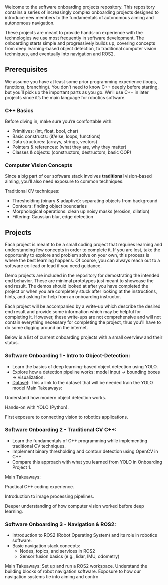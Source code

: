 Welcome to the software onboarding projects repository. This repository contains a series of increasingly complex onboarding projects designed to introduce new members to the fundamentals of autonomous aiming and autonomous navigation.

These projects are meant to provide hands-on experience with the technologies we use most frequently in software development. The onboarding starts simple and progressively builds up, covering concepts from deep learning-based object detection, to traditional computer vision techniques, and eventually into navigation and ROS2.


## Prerequisites

We assume you have at least some prior programming experience (loops, functions, branching). You don’t need to know C++ deeply before starting, but you’ll pick up the important parts as you go. We’ll use C++ in later projects since it’s the main language for robotics software.

### C++ Basics

Before diving in, make sure you’re comfortable with:

- Primitives: (int, float, bool, char)
- Basic constructs: (if/else, loops, functions)
- Data structures: (arrays, strings, vectors)
- Pointers & references: (what they are, why they matter)
- Classes & objects: (constructors, destructors, basic OOP)

### Computer Vision Concepts

Since a big part of our software stack involves **traditional** vision-based aiming, you’ll also need exposure to common techniques.

Traditional CV techniques:
- Thresholding (binary & adaptive): separating objects from background
- Contours: finding object boundaries
- Morphological operations: clean up noisy masks (erosion, dilation)
- Filtering: Gaussian blur, edge detection


## Projects
Each project is meant to be a small coding project that requires learning and understanding few concepts in order to complete it. If you are lost, take the opportunity to explore and problem solve on your own, this process is where the best learning happens. Of course, you can always reach out to a software co-lead or lead if you need guidance.

Demo projects are included in the repository for demostrating the intended end behavior. These are minimal prototypes just meant to showcase the end result. The demos should looked at after you have completed the project or when you are completely stuck after looking at the instructions, hints, and asking for help from an onboarding instructor.

Each project will be accompanied by a write-up which describe the desired end result and provide some information which may be helpful for completing it. However, these write-ups are not comprehensive and will not contain everything necessary for completing the project, thus you'll have to do some digging around on the internet.

Below is a list of current onboarding projects with a small overview and their status.

### Software Onboarding 1 - Intro to Object-Detection: 
- Learn the basics of deep learning-based object detection using YOLO.
- Explore how a detection pipeline works: model input → bounding boxes → visualization.
- [Dataset](https://github.com/HaoqinHong/GKD-RoboMaster-Five-Point-Dataset/tree/master): This a link to the dataset that will be needed train the YOLO model
Main Takeaways:

Understand how modern object detection works.

Hands-on with YOLO (Python).

First exposure to connecting vision to robotics applications.
### Software Onboarding 2 - Traditional CV C++: 
- Learn the fundamentals of C++ programming while implementing traditional CV techniques.
- Implement binary thresholding and contour detection using OpenCV in C++.
- Compare this approach with what you learned from YOLO in Onboarding Project 1.


Main Takeaways:

Practical C++ coding experience.

Introduction to image processing pipelines.

Deeper understanding of how computer vision worked before deep learning.

### Software Onboarding 3 - Navigation & ROS2:
- Introduction to ROS2 (Robot Operating System) and its role in robotics software.
- Basic navigation stack concepts:
    - Nodes, topics, and services in ROS2
    - Sensor fusion basics (e.g., lidar, IMU, odometry)

Main Takeaways:
Set up and run a ROS2 workspace.
Understand the building blocks of robot navigation software.
Exposure to how our navigation systems tie into aiming and contro